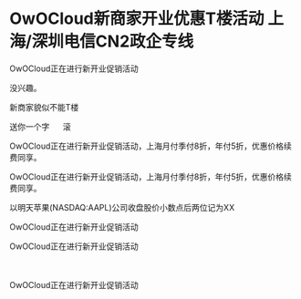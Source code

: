 # OwOCloud新商家开业优惠T楼活动 上海/深圳电信CN2政企专线


OwOCloud正在进行新开业促销活动<br />


没兴趣。

新商家貌似不能T楼

送你一个字&nbsp; &nbsp;&nbsp; &nbsp;滚

OwOCloud正在进行新开业促销活动，上海月付季付8折，年付5折，优惠价格续费同享。

OwOCloud正在进行新开业促销活动，上海月付季付8折，年付5折，优惠价格续费同享。

以明天苹果(NASDAQ:AAPL)公司收盘股价小数点后两位记为XX

OwOCloud正在进行新开业促销活动

OwOCloud正在进行新开业促销活动

<br />
<br />
OwOCloud正在进行新开业促销活动
